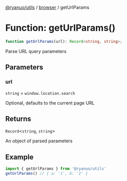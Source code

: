[@ryanuo/utils](../../index.md) / [browser](../index.md) / getUrlParams

# Function: getUrlParams()

```ts
function getUrlParams(url): Record<string, string>;
```

Parse URL query parameters

## Parameters

### url

`string` = `window.location.search`

Optional, defaults to the current page URL

## Returns

`Record`\<`string`, `string`\>

An object of parsed parameters

## Example

```ts twoslash
import { getUrlParams } from '@ryanuo/utils'
getUrlParams() // { a: '1', b: '2' }
```
